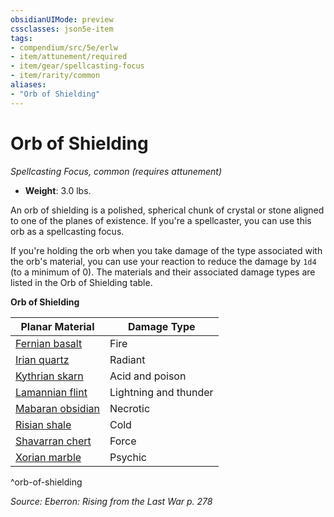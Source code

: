 ```yaml
---
obsidianUIMode: preview
cssclasses: json5e-item
tags:
- compendium/src/5e/erlw
- item/attunement/required
- item/gear/spellcasting-focus
- item/rarity/common
aliases: 
- "Orb of Shielding"
---
```

# Orb of Shielding
*Spellcasting Focus, common (requires attunement)*  

- **Weight**: 3.0 lbs.

An orb of shielding is a polished, spherical chunk of crystal or stone aligned to one of the planes of existence. If you're a spellcaster, you can use this orb as a spellcasting focus.

If you're holding the orb when you take damage of the type associated with the orb's material, you can use your reaction to reduce the damage by `1d4` (to a minimum of 0). The materials and their associated damage types are listed in the Orb of Shielding table.

**Orb of Shielding**

| Planar Material | Damage Type |
|-----------------|-------------|
| [Fernian basalt](orb-of-shielding-fernian-basalt-erlw.md) | Fire |
| [Irian quartz](orb-of-shielding-irian-quartz-erlw.md) | Radiant |
| [Kythrian skarn](orb-of-shielding-kythrian-skarn-erlw.md) | Acid and poison |
| [Lamannian flint](orb-of-shielding-lamannian-flint-erlw.md) | Lightning and thunder |
| [Mabaran obsidian](orb-of-shielding-mabaran-obsidian-erlw.md) | Necrotic |
| [Risian shale](orb-of-shielding-risian-shale-erlw.md) | Cold |
| [Shavarran chert](orb-of-shielding-shavarran-chert-erlw.md) | Force |
| [Xorian marble](orb-of-shielding-xorian-marble-erlw.md) | Psychic |
^orb-of-shielding

*Source: Eberron: Rising from the Last War p. 278*
